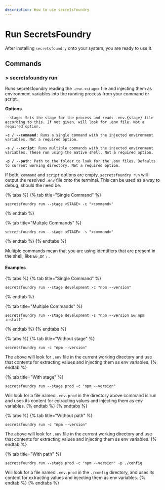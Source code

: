 ```yaml
---
description: How to use secretsfoundry
---
```


# Run SecretsFoundry

After installing `secretsfoundry` onto your system, you are ready to use it.

## Commands

### &#x20;> secretsfoundry run&#x20;

Runs secretsfoundry reading the `.env.<stage>` file and injecting them as environment variables into the running process from your command or script.

**Options**

`--stage: Sets the stage for the process and reads .env.{stage} file according to this. If not given, will look for .env file. Not a required option.`

**`-c / --command`**`: Runs a single command with the injected environment variables. Not a required option.`

**`-s / --script`**`: Runs multiple commands with the injected environment variables. These run using the native shell. Not a required option. `

**`-p / --path`**`: Path to the folder to look for the .env files. Defaults to current working directory. Not a required option. `

If both, `command` and `script` options are empty, `secretsfoundry run` will output the resolved `.env` file onto the terminal. This can be used as a way to debug, should the need be.

{% tabs %}
{% tab title="Single Command" %}
```
secretsfoundry run --stage <STAGE> -c "<command>"
```
{% endtab %}

{% tab title="Multple Commands" %}
```
secretsfoundry run --stage <STAGE> -s "<command>"
```
{% endtab %}
{% endtabs %}

Multiple commands mean that you are using identifiers that are present in the shell, like `&&` ,or `;` .

#### Examples

{% tabs %}
{% tab title="Single Command" %}
```
secretsfoundry run --stage development -c "npm --version"
```
{% endtab %}

{% tab title="Multiple Commands" %}
```
secretsfoundry run --stage development -s "npm --version && npm install"
```
{% endtab %}
{% endtabs %}

{% tabs %}
{% tab title="Without stage" %}
```
secretsfoundry run -c "npm --version"
```

The above will look for `.env` file in the current working directory and use that contents for extracting values and injecting them as env variables.
{% endtab %}

{% tab title="With stage" %}
```
secretsfoundry run --stage prod -c "npm --version"
```

Will look for a file named `.env.prod` in the directory above command is run and uses its content for extracting values and injecting them as env variables.
{% endtab %}
{% endtabs %}

{% tabs %}
{% tab title="Without path" %}
```
secretsfoundry run -c "npm --version"
```

The above will look for `.env` file in the current working directory and use that contents for extracting values and injecting them as env variables.
{% endtab %}

{% tab title="With path" %}
```
secretsfoundry run --stage prod -c "npm --version" -p ./config
```

Will look for a file named `.env.prod` in the `./config` directory, and uses its content for extracting values and injecting them as env variables.
{% endtab %}
{% endtabs %}
